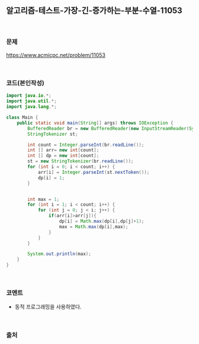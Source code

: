 알고리즘-테스트-가장-긴-증가하는-부분-수열-11053
---

<br>

### 문제
https://www.acmicpc.net/problem/11053

<br>

### 코드(본인작성)

```java
import java.io.*;
import java.util.*;
import java.lang.*;

class Main {
    public static void main(String[] args) throws IOException {
        BufferedReader br = new BufferedReader(new InputStreamReader(System.in));
        StringTokenizer st;

        int count = Integer.parseInt(br.readLine());
        int [] arr= new int[count];
        int [] dp = new int[count];
        st = new StringTokenizer(br.readLine());
        for (int i = 0; i < count; i++) {
            arr[i] = Integer.parseInt(st.nextToken());
            dp[i] = 1;
        }


        int max = 1;
        for (int i = 1; i < count; i++) {
            for (int j = 0; j < i; j++) {
                if(arr[i]>arr[j]){
                    dp[i] = Math.max(dp[i],dp[j]+1);
                    max = Math.max(dp[i],max);
                }
            }
        }

        System.out.println(max);
    }
}

```


<br>

### 코멘트
- 동적 프로그래밍을 사용하였다.

<br>

### 출처
